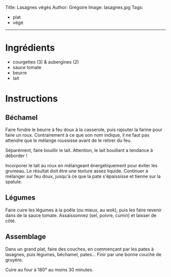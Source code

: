 Title: Lasagnes végés
Author: Gregoire
Image: lasagnes.jpg
Tags:
 - plat
 - végé
---
# Ingrédients
 - courgettes (3) & aubergines (2)
 - sauce tomate
 - beurre
 - lait

# Instructions

## Béchamel

Faire fondre le beurre à feu doux à la casserole, puis rajouter la farine pour faire un roux. Contrairement à ce que son nom indique, il ne faut pas attendre que le mélange roussisse avant de le retirer du feu.

Séparément, faire bouillir le lait. Attention, le lait bouillant a tendance à déborder !

Incorporer le lait au roux en mélangeant énergétiquement pour éviter les grumeau. Le résultat doit être une texture assez liquide. Continuer à mélanger sur feu doux, jusqu'à ce que la pate s'épaississe et tienne sur la spatule.

## Légumes

Faire cuire les légumes à la poêle (ou mieux, au wok), puis les faire revenir dans de la sauce tomate. Assaissonnez (sel, poivre, cumin) et laisser de côté.

## Assemblage

Dans un grand plat, faire des couches, en commençant par les pates à lasagnes, puis légumes, béchamel, pates... Finir par une bonne couche de gruyère.

Cuire au four à 180° au moins 30 minutes.